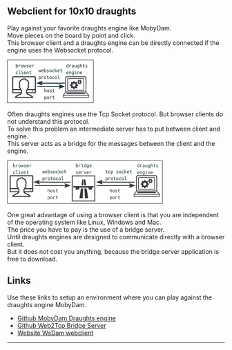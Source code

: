 Webclient for 10x10 draughts
----------------------------
Play against your favorite draughts engine like MobyDam. <br/>
Move pieces on the board by point and click. <br/>
This browser client and a draughts engine can be directly connected if the engine uses the Websocket protocol.  <br/>

![connect](include/images/connect.png)

Often draughts engines use the Tcp Socket protocol. But browser clients do not understand this protocol. <br/>
To solve this problem an intermediate server has to put between client and engine.  <br/>
This server acts as a bridge for the messages between the client and the engine. <br/>

![bridge](include/images/bridge.png)

One great advantage of using a browser client is that you are independent of the operating system like
Linux, Windows and Mac. <br/>
The price you have to pay is the use of a bridge server. <br/>
Until draughts engines are designed to communicate directly with a browser client. <br/>
But it does not cost you anything, because the bridge server application is free to download. <br/>

Links
-----
Use these links to setup an environment where you can play against the draughts engine MobyDam.
- [Github MobyDam Draughts engine](https://github.com/rhalbersma/mobydam)
- [Github Web2Tcp Bridge Server](https://github.com/akalverboer/web2tcp_bridge)
- [Website WsDam webclient](http://svg_experimenten.deds.nl/wsdam/wsdam.html)

<hr/>
